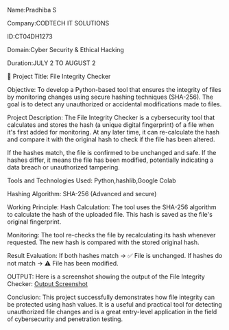 Name:Pradhiba S

Company:CODTECH IT SOLUTIONS

ID:CT04DH1273

Domain:Cyber Security & Ethical Hacking

Duration:JULY 2 TO AUGUST 2

📄 Project Title:
File Integrity Checker

Objective:
To develop a Python-based tool that ensures the integrity of files by monitoring changes using secure hashing techniques (SHA-256). The goal is to detect any unauthorized or accidental modifications made to files.

Project Description:
The File Integrity Checker is a cybersecurity tool that calculates and stores the hash (a unique digital fingerprint) of a file when it's first added for monitoring. At any later time, it can re-calculate the hash and compare it with the original hash to check if the file has been altered.

If the hashes match, the file is confirmed to be unchanged and safe. If the hashes differ, it means the file has been modified, potentially indicating a data breach or unauthorized tampering.

Tools and Technologies Used:
Python,hashlib,Google Colab

Hashing Algorithm: SHA-256 (Advanced and secure)

Working Principle:
Hash Calculation:
The tool uses the SHA-256 algorithm to calculate the hash of the uploaded file.
This hash is saved as the file's original fingerprint.

Monitoring:
The tool re-checks the file by recalculating its hash whenever requested.
The new hash is compared with the stored original hash.

Result Evaluation:
If both hashes match → ✅ File is unchanged.
If hashes do not match → ⚠️ File has been modified.

OUTPUT:
Here is a screenshot showing the output of the File Integrity Checker:
[Output Screenshot](output.png)

Conclusion:
This project successfully demonstrates how file integrity can be protected using hash values. It is a useful and practical tool for detecting unauthorized file changes and is a great entry-level application in the field of cybersecurity and penetration testing.

